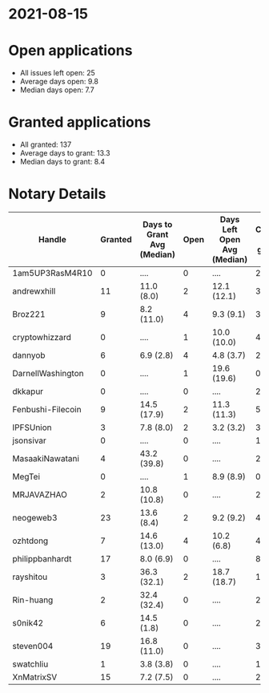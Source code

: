 2021-08-15
==========

# Open applications

- All issues left open: 25
- Average days open: 9.8
- Median days open: 7.7

# Granted applications

- All granted: 137
- Average days to grant: 13.3
- Median days to grant: 8.4

# Notary Details

| Handle            |   Granted | Days to Grant Avg (Median)   |   Open | Days Left Open Avg (Median)   |   Closed (no grant) |
|-------------------|-----------|------------------------------|--------|-------------------------------|---------------------|
| 1am5UP3RasM4R10   |         0 | ....                         |      0 | ....                          |                   2 |
| andrewxhill       |        11 | 11.0  (8.0)                  |      2 | 12.1  (12.1)                  |                  37 |
| Broz221           |         9 | 8.2  (11.0)                  |      4 | 9.3  (9.1)                    |                  31 |
| cryptowhizzard    |         0 | ....                         |      1 | 10.0  (10.0)                  |                   4 |
| dannyob           |         6 | 6.9  (2.8)                   |      4 | 4.8  (3.7)                    |                  21 |
| DarnellWashington |         0 | ....                         |      1 | 19.6  (19.6)                  |                   0 |
| dkkapur           |         0 | ....                         |      0 | ....                          |                   2 |
| Fenbushi-Filecoin |         9 | 14.5  (17.9)                 |      2 | 11.3  (11.3)                  |                  52 |
| IPFSUnion         |         3 | 7.8  (8.0)                   |      2 | 3.2  (3.2)                    |                   3 |
| jsonsivar         |         0 | ....                         |      0 | ....                          |                  13 |
| MasaakiNawatani   |         4 | 43.2  (39.8)                 |      0 | ....                          |                  27 |
| MegTei            |         0 | ....                         |      1 | 8.9  (8.9)                    |                   0 |
| MRJAVAZHAO        |         2 | 10.8  (10.8)                 |      0 | ....                          |                   2 |
| neogeweb3         |        23 | 13.6  (8.4)                  |      2 | 9.2  (9.2)                    |                  42 |
| ozhtdong          |         7 | 14.6  (13.0)                 |      4 | 10.2  (6.8)                   |                  43 |
| philippbanhardt   |        17 | 8.0  (6.9)                   |      0 | ....                          |                  81 |
| rayshitou         |         3 | 36.3  (32.1)                 |      2 | 18.7  (18.7)                  |                  12 |
| Rin-huang         |         2 | 32.4  (32.4)                 |      0 | ....                          |                   2 |
| s0nik42           |         6 | 14.5  (1.8)                  |      0 | ....                          |                  22 |
| steven004         |        19 | 16.8  (11.0)                 |      0 | ....                          |                  37 |
| swatchliu         |         1 | 3.8  (3.8)                   |      0 | ....                          |                   1 |
| XnMatrixSV        |        15 | 7.2  (7.5)                   |      0 | ....                          |                  24 |